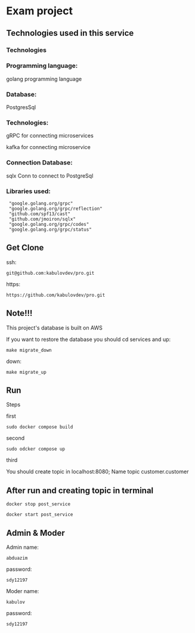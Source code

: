 # Exam project

## Technologies used in this service
### Technologies


### Programming language:


golang programming language


### Database:


PostgresSql

### Technologies:


gRPC for connecting microservices


kafka for connecting microservice


### Connection Database:


sqlx Conn to connect to PostgreSql


### Libraries used:


     "google.golang.org/grpc"
	 "google.golang.org/grpc/reflection"
     "github.com/spf13/cast"
     "github.com/jmoiron/sqlx"
     "google.golang.org/grpc/codes"
     "google.golang.org/grpc/status"


## Get Clone

ssh: 
```
git@github.com:kabulovdev/pro.git 

```
https:
```
https://github.com/kabulovdev/pro.git

```

## Note!!!

This project's database is built on AWS

If you want to restore the database
you should cd services and 
up:
```
make migrate_down

```
down:
```
make migrate_up
```

## Run 

Steps


first
```
sudo docker compose build
```
second
```
sudo odcker compose up
```
third


You should 
create topic in localhost:8080; Name topic customer.customer


## After run and creating topic in terminal

```
docker stop post_service
```

```
docker start post_service
```

## Admin & Moder
Admin
name: 
```
abduazim 
```
password: 
```
sdy12197
``` 

Moder
name: 
```
kabulov 
```
password: 
```
sdy12197
``` 